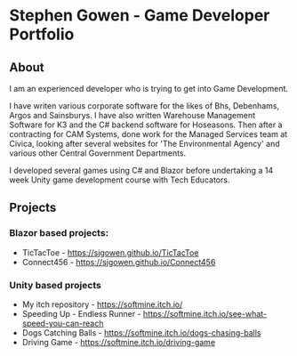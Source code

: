 # Stephen Gowen - Game Developer Portfolio

## About

I am an experienced developer who is trying to get into Game Development.

I have writen various corporate software for the likes of Bhs, Debenhams, Argos and Sainsburys. I have also written Warehouse Management Software for K3 and the C# backend software for Hoseasons. Then after a contracting for CAM Systems, done work for the Managed Services team at Civica, looking after several websites for 'The Environmental Agency' and various other Central Government Departments.

I developed several games using C# and Blazor before undertaking a 14 week Unity game development course with Tech Educators.

## Projects

### Blazor based projects:
- TicTacToe - https://sjgowen.github.io/TicTacToe
- Connect456 - https://sjgowen.github.io/Connect456

### Unity based projects
 - My itch repository - https://softmine.itch.io/
 - Speeding Up - Endless Runner - https://softmine.itch.io/see-what-speed-you-can-reach
 - Dogs Catching Balls - https://softmine.itch.io/dogs-chasing-balls
 - Driving Game - https://softmine.itch.io/driving-game
